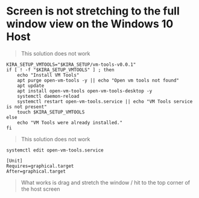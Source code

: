 
# Screen is not stretching to the full window view on the Windows 10 Host

> This solution does not work

```
KIRA_SETUP_VMTOOLS="$KIRA_SETUP/vm-tools-v0.0.1" 
if [ ! -f "$KIRA_SETUP_VMTOOLS" ] ; then
    echo "Install VM Tools"
    apt purge open-vm-tools -y || echo "Open vm tools not found"
    apt update
    apt install open-vm-tools open-vm-tools-desktop -y
    systemctl daemon-reload
    systemctl restart open-vm-tools.service || echo "VM Tools service is not present"
    touch $KIRA_SETUP_VMTOOLS
else
    echo "VM Tools were already installed."
fi
```
> This solution does not work

```
systemctl edit open-vm-tools.service  

[Unit]
Requires=graphical.target
After=graphical.target
```

> What works is drag and stretch the window / hit to the top corner of the host screen 